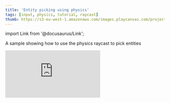 ```yaml
---
title: 'Entity picking using physics'
tags: [input, physics, tutorial, raycast]
thumb: https://s3-eu-west-1.amazonaws.com/images.playcanvas.com/projects/12/410547/4B3EC7-image-75.jpg
---
```


import Link from '@docusaurus/Link';

A sample showing how to use the physics raycast to pick entities

<div className="iframe-container">
    <iframe loading="lazy" src="https://playcanv.as/p/J02HZ0PC/" title="Entity picking using physics" webkitallowfullscreen="true" mozallowfullscreen="true" allow="autoplay" allowfullscreen="true" allowvr="" scrolling="no" frameborder="0" />
</div>

<Link to='https://playcanvas.com/project/410547/'>Open Project ↗</Link>
